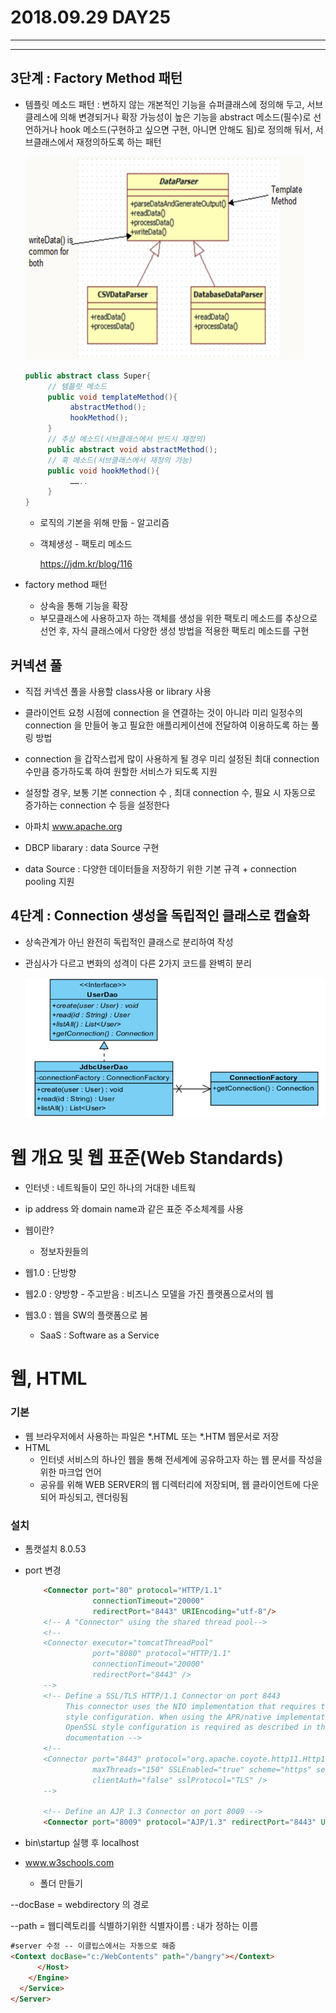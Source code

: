 # 2018.09.29 DAY25

-----------------

----------

## 3단계 : Factory Method 패턴

* 템플릿 메소드 패턴 : 변하지 않는 개본적인 기능을 슈퍼클래스에 정의해 두고, 서브 클레스에 의해 변경되거나 확장 가능성이 높은 기능을 abstract 메소드(필수)로 선언하거나 hook 메소드(구현하고 싶으면 구현, 아니면 안해도 됨)로 정의해 둬서, 서브클래스에서 재정의하도록 하는 패턴

  ![1538099202659](image\1538099202659.png)

  ``` java
  public abstract class Super{
       // 템플릿 메소드
       public void templateMethod(){
            abstractMethod();
            hookMethod();
       }
       // 추상 메소드(서브클래스에서 반드시 재정의)
       public abstract void abstractMethod();
       // 훅 메소드(서브클래스에서 재정의 가능)
       public void hookMethod(){
            ……..
       }
  }
  ```

  * 로직의 기본을 위해 만듦 - 알고리즘

  * 객체생성 - 팩토리 메소드 

    https://jdm.kr/blog/116

* factory method 패턴
  * 상속을 통해 기능을 확장
  * 부모클래스에 사용하고자 하는 객체를 생성을 위한 팩토리 메소드를 추상으로 선언 후, 자식 클래스에서 다양한 생성 방법을 적용한 팩토리 메소드를 구현

## 커넥션 풀

* 직접 커넥션 풀을 사용할 class사용 or library 사용
* 클라이언트 요청 시점에 connection 을 연결하는 것이 아니라 미리 일정수의 connection 을 만들어 놓고 필요한 애플리케이션에 전달하여 이용하도록 하는 풀링 방법
* connection 을 갑작스럽게 많이 사용하게 될 경우 미리 설정된 최대 connection 수만큼 증가하도록 하여 원할한 서비스가 되도록 지원
* 설정할 경우, 보통 기본 connection 수 , 최대 connection 수, 필요 시 자동으로 증가하는 connection 수 등을 설정한다

* 아파치 www.apache.org
* DBCP libarary : data Source 구현 

* data Source : 다양한 데이터들을 저장하기 위한 기본 규격 + connection pooling 지원

## 4단계 : Connection 생성을 독립적인 클래스로 캡슐화

* 상속관계가 아닌 완전히 독립적인 클래스로 분리하여 작성

* 관심사가 다르고 변화의 성격이 다른 2가지 코드를 완벽히 분리

  ![1538112068629](image/1538112068629.png)

# 웹 개요 및 웹 표준(Web Standards)

* 인터넷 : 네트웍들이 모인 하나의 거대한 네트웍
* ip address 와 domain name과 같은 표준 주소체계를 사용
* 웹이란?
  * 정보자원들의 

* 웹1.0 : 단방향 
* 웹2.0 : 양방향 - 주고받음 : 비즈니스 모델을 가진 플랫폼으로서의 웹
* 웹3.0 : 웹을 SW의 플랫폼으로 봄
  * SaaS : Software as a Service

# 웹, HTML

### 기본

* 웹 브라우저에서 사용하는 파일은 *.HTML 또는 *.HTM 웹문서로 저장
* HTML 
  * 인터넷 서비스의 하나인 웹을 통해 전세계에 공유하고자 하는 웹 문서를 작성을 위한 마크업 언어
  * 공유를 위해 WEB SERVER의 웹 디렉터리에 저장되며, 웹 클라이언트에 다운되어 파싱되고, 렌더링됨

### 설치

* 톰캣설치 8.0.53

* port 변경

  ``` html
      <Connector port="80" protocol="HTTP/1.1"
                 connectionTimeout="20000"
                 redirectPort="8443" URIEncoding="utf-8"/>
      <!-- A "Connector" using the shared thread pool-->
      <!--
      <Connector executor="tomcatThreadPool"
                 port="8080" protocol="HTTP/1.1"
                 connectionTimeout="20000"
                 redirectPort="8443" />
      -->
      <!-- Define a SSL/TLS HTTP/1.1 Connector on port 8443
           This connector uses the NIO implementation that requires the JSSE
           style configuration. When using the APR/native implementation, the
           OpenSSL style configuration is required as described in the APR/native
           documentation -->
      <!--
      <Connector port="8443" protocol="org.apache.coyote.http11.Http11NioProtocol"
                 maxThreads="150" SSLEnabled="true" scheme="https" secure="true"
                 clientAuth="false" sslProtocol="TLS" />
      -->
  
      <!-- Define an AJP 1.3 Connector on port 8009 -->
      <Connector port="8009" protocol="AJP/1.3" redirectPort="8443" URIEncoding="utf-8"/>
  
  
  ```

* bin\startup 실행 후 localhost

* www.w3schools.com

  * 폴더 만들기

--docBase = webdirectory 의 경로

--path = 웹디렉토리를 식별하기위한 식별자이름 : 내가 정하는 이름

``` html
#server 수정 -- 이클립스에서는 자동으로 해줌
<Context docBase="c:/WebContents" path="/bangry"></Context>
      </Host>
    </Engine>
  </Service>
</Server>

```

